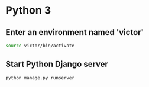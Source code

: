# Python 3
## Enter an environment named 'victor'
```bash
source victor/bin/activate
```

## Start Python Django server
```bash
python manage.py runserver
```
